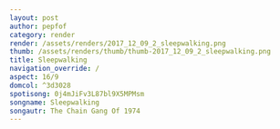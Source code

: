 ```yaml
---
layout: post
author: pepfof
category: render
render: /assets/renders/2017_12_09_2_sleepwalking.png
thumb: /assets/renders/thumb/thumb-2017_12_09_2_sleepwalking.png
title: Sleepwalking
navigation_override: /
aspect: 16/9
domcol: ^3d3028
spotisong: 0j4mJiFv3L87bl9X5MPMsm
songname: Sleepwalking
songautr: The Chain Gang Of 1974
---
```


<!--USER BEGIN 1-->

<!--USER END 1-->

<!--more-->
<!--USER BEGIN 2-->

<!--USER END 2-->

